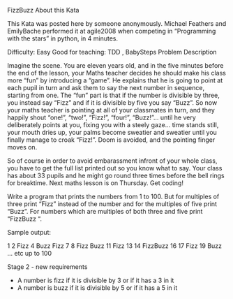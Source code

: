 FizzBuzz
About this Kata

This Kata was posted here by someone anonymously. Michael Feathers and EmilyBache performed it at agile2008 when competing in “Programming with the stars” in python, in 4 minutes.

Difficulty: Easy Good for teaching: TDD , BabySteps
Problem Description

Imagine the scene. You are eleven years old, and in the five minutes before the end of the lesson, your Maths teacher decides he should make his class more “fun” by introducing a “game”.
He explains that he is going to point at each pupil in turn and ask them to say the next number in sequence, starting from one.
The “fun” part is that if the number is divisible by three, you instead say “Fizz” and if it is divisible by five you say “Buzz”.
So now your maths teacher is pointing at all of your classmates in turn, and they happily shout “one!”, “two!”, “Fizz!”, “four!”, “Buzz!”… until he very deliberately points at you,
fixing you with a steely gaze… time stands still, your mouth dries up, your palms become sweatier and sweatier until you finally manage to croak “Fizz!”.
Doom is avoided, and the pointing finger moves on.

So of course in order to avoid embarassment infront of your whole class, you have to get the full list printed out so you know what to say.
Your class has about 33 pupils and he might go round three times before the bell rings for breaktime.
Next maths lesson is on Thursday. Get coding!

Write a program that prints the numbers from 1 to 100. But for multiples of three print “Fizz” instead of the number and for the multiples of five print “Buzz”.
For numbers which are multiples of both three and five print “FizzBuzz “.

Sample output:

1
2
Fizz
4
Buzz
Fizz
7
8
Fizz
Buzz
11
Fizz
13
14
FizzBuzz
16
17
Fizz
19
Buzz
... etc up to 100

Stage 2 - new requirements

* A number is fizz if it is divisible by 3 or if it has a 3 in it
* A number is buzz if it is divisible by 5 or if it has a 5 in it
